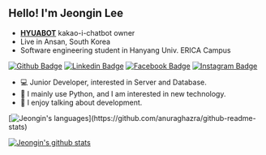 ## Hello! I'm Jeongin Lee

 * **[HYUABOT](https://pf.kakao.com/_MkFlC)** kakao-i-chatbot owner
 * Live in Ansan, South Korea
 * Software engineering student in Hanyang Univ. ERICA Campus

[![Github Badge](http://img.shields.io/badge/-Github-000000?style=flat-square&logo=github&link=https://github.com/jil8885)](https://github.com/jil8885)
[![Linkedin Badge](https://img.shields.io/badge/-LinkedIn-blue?style=flat-square&logo=Linkedin&logoColor=white&link=https://www.linkedin.com/in/jeongin-lee-b16148170)](https://www.linkedin.com/in/jeongin-lee-b16148170)
[![Facebook Badge](https://img.shields.io/badge/Facebook-1877f2?style=flat-square&logo=facebook&logoColor=white&link=https://www.facebook.com/jeongin8885)](https://www.facebook.com/jeongin8885)
[![Instagram Badge](https://img.shields.io/badge/Instagram-ff69b4?style=flat-square&logo=instagram&logoColor=white&link=https://www.instagram.com/dotpy.98)](https://www.instagram.com/dotpy.98)

- 💻 Junior Developer, interested in Server and Database.
- 📝 I mainly use Python, and I am interested in new technology.
- 🙌 I enjoy talking about development.

[![Jeongin's languages]([https://github-readme-stats.vercel.app/api/top-langs/?username=jil8885&theme=dracula&layout=compact&hide=javascript,html,jupyter%20notebook&exclude_repo=python-vaction](https://github-readme-stats.vercel.app/api/top-langs/?username=jil8885&theme=dracula&layout=donut-vertical&hide=javascript,html,jupyter%20notebook&exclude_repo=python-vaction&langs_count=20))](https://github.com/anuraghazra/github-readme-stats)

[![Jeongin's github stats](https://github-readme-stats.vercel.app/api?username=jil8885&show_icons=true&theme=cobalt&count_private=true)](https://github.com/anuraghazra/github-readme-stats)
